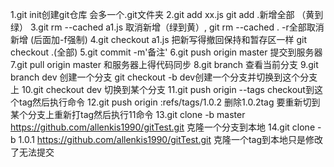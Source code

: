 1.git init创建git仓库 会多一个.git文件夹
2.git add xx.js   git add .新增全部 （黄到绿）
3.git rm --cached a1.js 取消新增（绿到黄）, git rm --cached . -r全部取消新增  (后面加-f强制)
4.git checkout a1.js 把新写得撤回保持和暂存区一样 git checkout .(全部)
5.git commit -m'备注'
6.git push origin master 提交到服务器
7.git pull origin master 和服务器上得代码同步
8.git branch 查看当前分支
9.git branch dev 创建一个分支 git checkout -b dev创建一个分支并切换到这个分支上
10.git checkout dev 切换到某个分支
11.git push origin --tags       checkout到这个tag然后执行命令
12.git push origin :refs/tags/1.0.2 删除1.0.2tag 要重新切到某个分支上重新打tag然后执行11命令
13.git clone -b master https://github.com/allenkis1990/gitTest.git  克隆一个分支到本地
14.git clone -b 1.0.1 https://github.com/allenkis1990/gitTest.git  克隆一个tag到本地只是修改了无法提交

